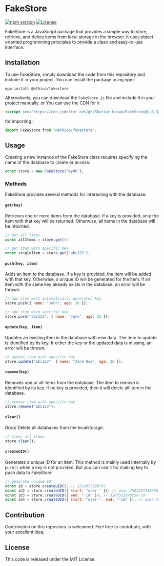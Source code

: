 # FakeStore

[![npm version](https://img.shields.io/npm/v/@ethico/fakestore)](https://www.npmjs.com/package/@ethico/fakestore)
[![License](https://img.shields.io/github/license/Shariar-Hasan/FakeStore)](https://github.com/Shariar-Hasan/FakeStore/LICENSE)

FakeStore is a JavaScript package that provides a simple way to store, retrieve, and delete items from local storage in the browser. It uses object-oriented programming principles to provide a clean and easy-to-use interface.

## Installation

To use FakeStore, simply download the code from this repository and include it in your project.
You can install the package using npm:

```
npm install @ethico/fakestore
```

Alternatively, you can download the `FakeStore.js` file and include it in your project manually.
or You can use the CDN for it

```html
<script src="https://cdn.jsdelivr.net/gh/Shariar-Hasan/FakeStore@1.0.3/src/FakeStore.min.js"></script>
```

for importing :

```javascript
import FakeStore from "@ethico/fakestore";
```

## Usage

Creating a new instance of the FakeStore class requires specifying the name of the database to create or access:

```javascript
const store = new FakeStore("mydb");
```

### Methods

FakeStore provides several methods for interacting with the database:

#### `get(key)`

Retrieves one or more items from the database. If a key is provided, only the item with that key will be returned. Otherwise, all items in the database will be returned.

```javascript
// get all items
const allItems = store.get();

// get item with specific key
const singleItem = store.get("abc123");
```

#### `push(key, item)`

Adds an item to the database. If a key is provided, the item will be added with that key. Otherwise, a unique ID will be generated for the item. If an item with the same key already exists in the database, an error will be thrown.

```javascript
// add item with automatically generated key
store.push({ name: "John", age: 30 });

// add item with specific key
store.push("abc123", { name: "Jane", age: 25 });
```

#### `update(key, item)`

Updates an existing item in the database with new data. The item to update is identified by its key. If either the key or the updated data is missing, an error will be thrown.

```javascript
// update item with specific key
store.update("abc123", { name: "Jane Doe", age: 26 });
```

#### `remove(key)`

Removes one or all items from the database. The item to remove is identified by its key. If no key is provided, then it will delete all item in the database.

```javascript
// remove item with specific key
store.remove("abc123");
```

#### `clear()`

Drop/ Delete all databases from the localstorage.

```javascript
// clear all items
store.clear();
```

#### `createUID()`

Generates a unique ID for an item. This method is mainly used internally by `push()` when a key is not provided. But you can use it for making key to push data to FakeStore

```javascript
// generate unique ID
const id = store.createUID(); // 2319075320750
const id2 = store.createUID({ start: "user-" }); // user-7503207231950
const id3 = store.createUID({ end: "-id" }); // 3207523190750-id
const id4 = store.createUID({ start: "user-", end: "-id" }); // user-7532231900750-id
```

## Contribution

Contribution on this repository is welcomed. Feel free to contribute, with your excellent idea.

## License

This code is released under the MIT License.

